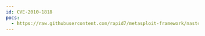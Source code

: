 ```yaml
---
id: CVE-2010-1818
pocs:
  - https://raw.githubusercontent.com/rapid7/metasploit-framework/master/modules/exploits/windows/browser/apple_quicktime_marshaled_punk.rb
---
```


